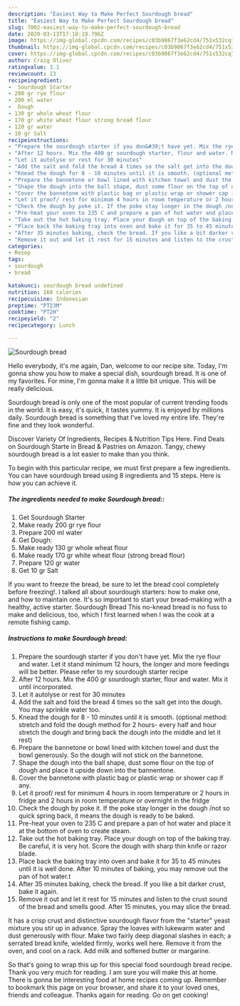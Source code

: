 ```yaml
---
description: "Easiest Way to Make Perfect Sourdough bread"
title: "Easiest Way to Make Perfect Sourdough bread"
slug: 7002-easiest-way-to-make-perfect-sourdough-bread
date: 2020-03-13T17:18:19.796Z
image: https://img-global.cpcdn.com/recipes/c03b9867f3e62cd4/751x532cq70/sourdough-bread-recipe-main-photo.jpg
thumbnail: https://img-global.cpcdn.com/recipes/c03b9867f3e62cd4/751x532cq70/sourdough-bread-recipe-main-photo.jpg
cover: https://img-global.cpcdn.com/recipes/c03b9867f3e62cd4/751x532cq70/sourdough-bread-recipe-main-photo.jpg
author: Craig Oliver
ratingvalue: 3.1
reviewcount: 13
recipeingredient:
-  Sourdough Starter
- 200 gr rye flour
- 200 ml water
-  Dough
- 130 gr whole wheat flour
- 170 gr white wheat flour strong bread flour
- 120 gr water
- 10 gr Salt
recipeinstructions:
- "Prepare the sourdough starter if you don&#39;t have yet. Mix the rye flour and water. Let it stand minimum 12 hours, the longer and more feedings will be better. Please refer to my sourdough starter recipe"
- "After 12 hours. Mix the 400 gr sourdough starter, flour and water. Mix it until incorporated."
- "Let it autolyse or rest for 30 minutes"
- "Add the salt and fold the bread 4 times so the salt get into the dough. You may sprinkle water too."
- "Knead the dough for 8 - 10 minutes until it is smooth. (optional method: stretch and fold the dough method for 2 hours- every half and hour stretch the dough and bring back the dough into the middle and let it rest)"
- "Prepare the bannetone or bowl lined with kitchen towel and dust the bowl generously. So the dough will not stick on the bannetone."
- "Shape the dough into the ball shape, dust some flour on the top of dough and place it upside down into the bannentone."
- "Cover the bannetone with plastic bag or plastic wrap or shower cap if any."
- "Let it proof/ rest for minimum 4 hours in room temperature or 2 hours in fridge and 2 hours in room temperature or overnight in the fridge"
- "Check the dough by poke it. If the poke stay longer in the dough /not so quick spring back, it means the dough is ready to be baked."
- "Pre-heat your oven to 235 C and prepare a pan of hot water and place it at the bottom of oven to create steam."
- "Take out the hot baking tray. Place your dough on top of the baking tray. Be careful, it is very hot. Score the dough with sharp thin knife or razor blade."
- "Place back the baking tray into oven and bake it for 35 to 45 minutes until it is well done. After 10 minutes of baking, you may remove out the pan of hot water.t"
- "After 35 minutes baking, check the bread. If you like a bit darker crust, bake it again."
- "Remove it out and let it rest for 15 minutes and listen to the crust sound of the bread and smells good. After 15 minutes, you may slice the bread."
categories:
- Resep
tags:
- sourdough
- bread

katakunci: sourdough bread undefined
nutrition: 160 calories
recipecuisine: Indonesian
preptime: "PT23M"
cooktime: "PT2H"
recipeyield: "2"
recipecategory: Lunch

---
```



![Sourdough bread](https://img-global.cpcdn.com/recipes/c03b9867f3e62cd4/751x532cq70/sourdough-bread-recipe-main-photo.jpg)

Hello everybody, it's me again, Dan, welcome to our recipe site. Today, I'm gonna show you how to make a special dish, sourdough bread. It is one of my favorites. For mine, I'm gonna make it a little bit unique. This will be really delicious.

Sourdough bread is only one of the most popular of current trending foods in the world. It is easy, it's quick, it tastes yummy. It is enjoyed by millions daily. Sourdough bread is something that I've loved my entire life. They're fine and they look wonderful.

Discover Variety Of Ingredients, Recipes &amp; Nutrition Tips Here. Find Deals on Sourdough Starte in Bread &amp; Pastries on Amazon. Tangy, chewy sourdough bread is a lot easier to make than you think.


To begin with this particular recipe, we must first prepare a few ingredients. You can have sourdough bread using 8 ingredients and 15 steps. Here is how you can achieve it.

##### The ingredients needed to make Sourdough bread::

1. Get  Sourdough Starter
1. Make ready 200 gr rye flour
1. Prepare 200 ml water
1. Get  Dough:
1. Make ready 130 gr whole wheat flour
1. Make ready 170 gr white wheat flour (strong bread flour)
1. Prepare 120 gr water
1. Get 10 gr Salt


If you want to freeze the bread, be sure to let the bread cool completely before freezing!. I talked all about sourdough starters: how to make one, and how to maintain one. It&#39;s so important to start your bread-making with a healthy, active starter. Sourdough Bread This no-knead bread is no fuss to make and delicious, too, which I first learned when I was the cook at a remote fishing camp. 

##### Instructions to make Sourdough bread:

1. Prepare the sourdough starter if you don&#39;t have yet. Mix the rye flour and water. Let it stand minimum 12 hours, the longer and more feedings will be better. Please refer to my sourdough starter recipe
1. After 12 hours. Mix the 400 gr sourdough starter, flour and water. Mix it until incorporated.
1. Let it autolyse or rest for 30 minutes
1. Add the salt and fold the bread 4 times so the salt get into the dough. You may sprinkle water too.
1. Knead the dough for 8 - 10 minutes until it is smooth. (optional method: stretch and fold the dough method for 2 hours- every half and hour stretch the dough and bring back the dough into the middle and let it rest)
1. Prepare the bannetone or bowl lined with kitchen towel and dust the bowl generously. So the dough will not stick on the bannetone.
1. Shape the dough into the ball shape, dust some flour on the top of dough and place it upside down into the bannentone.
1. Cover the bannetone with plastic bag or plastic wrap or shower cap if any.
1. Let it proof/ rest for minimum 4 hours in room temperature or 2 hours in fridge and 2 hours in room temperature or overnight in the fridge
1. Check the dough by poke it. If the poke stay longer in the dough /not so quick spring back, it means the dough is ready to be baked.
1. Pre-heat your oven to 235 C and prepare a pan of hot water and place it at the bottom of oven to create steam.
1. Take out the hot baking tray. Place your dough on top of the baking tray. Be careful, it is very hot. Score the dough with sharp thin knife or razor blade.
1. Place back the baking tray into oven and bake it for 35 to 45 minutes until it is well done. After 10 minutes of baking, you may remove out the pan of hot water.t
1. After 35 minutes baking, check the bread. If you like a bit darker crust, bake it again.
1. Remove it out and let it rest for 15 minutes and listen to the crust sound of the bread and smells good. After 15 minutes, you may slice the bread.


It has a crisp crust and distinctive sourdough flavor from the &#34;starter&#34; yeast mixture you stir up in advance. Spray the loaves with lukewarm water and dust generously with flour. Make two fairly deep diagonal slashes in each; a serrated bread knife, wielded firmly, works well here. Remove it from the oven, and cool on a rack. Add milk and softened butter or margarine. 

So that's going to wrap this up for this special food sourdough bread recipe. Thank you very much for reading. I am sure you will make this at home. There is gonna be interesting food at home recipes coming up. Remember to bookmark this page on your browser, and share it to your loved ones, friends and colleague. Thanks again for reading. Go on get cooking!
